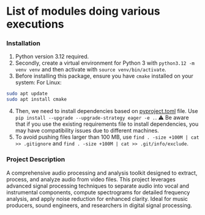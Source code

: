 # List of modules doing various executions

### Installation

1. Python version 3.12 required.
2. Secondly, create a virtual environment for Python 3 with `python3.12 -m venv venv` and then activate with `source venv/bin/activate`.
3. Before installing this package, ensure you have `cmake` installed on your system:
For Linux:

```bash
sudo apt update
sudo apt install cmake
```
4. Then, we need to install dependencies based on [pyproject.toml](pyproject.toml) file. Use `pip install --upgrade --upgrade-strategy eager -e .`.
⚠️ Be aware that if you use the existing requirements file to install dependencies, you may have compatibility issues due to different machines.
5. To avoid pushing files larger than 100 MB, use `find . -size +100M | cat >> .gitignore` and `find . -size +100M | cat >> .git/info/exclude`.

### Project Description

A comprehensive audio processing and analysis toolkit designed to extract, process, and analyze audio from video files. This project leverages advanced signal processing techniques to separate audio into vocal and instrumental components, compute spectrograms for detailed frequency analysis, and apply noise reduction for enhanced clarity. Ideal for music producers, sound engineers, and researchers in digital signal processing.